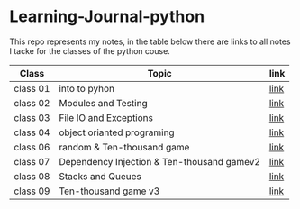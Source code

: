 # Learning-Journal-python
This repo represents my notes, in the table below there are links to all notes I tacke for the classes of the python couse.

| Class |Topic|link |
| --- |----| ---- |
| class 01  |into to pyhon| [link](Class-01.md) |
| class 02  |Modules and Testing| [link](Class-02.md) |
| class 03  |File IO and Exceptions| [link](Class-03.md) |
| class 04  |object orianted programing| [link](Class-04.md) |
| class 06  |random & Ten-thousand game | [link](Class-06.md) |
| class 07  |Dependency Injection & Ten-thousand gamev2 | [link](Class-07.md) |
| class 08  |Stacks and Queues | [link](Class-08.md) |
| class 09  |Ten-thousand game v3 | [link](Class-09.md) |
